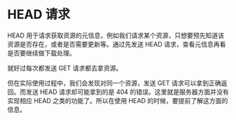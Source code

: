 # HEAD 请求
HEAD 用于请求获取资源的元信息，例如我们请求某个资源，只想要预先知道该资源是否存在，或者是否需要更新等。通过先发送 HEAD 请求，查看元信息再看是否要继续做下载处理。

就好过每次都发送 GET 请求都去拿资源。

但在实际使用过程中，我们会发现对同一个资源，发送 GET 请求可以拿到正确返回。而发送 HEAD 请求却可能拿到的是 404 的错误。这里就是服务器方面并没有实现相应 HEAD 之类的功能了。所以在使用 HEAD 的时候，要提前了解这方面的信息。